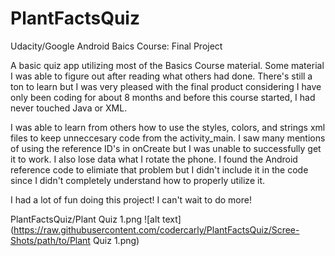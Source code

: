 # PlantFactsQuiz
Udacity/Google Android Baics Course: Final Project

A basic quiz app utilizing most of the Basics Course material. Some material I was able to figure out after reading what others had done. There's still a ton to learn but I was very pleased with the final product considering I have only been coding for about 8 months and before this course started, I had never touched Java or XML.

I was able to learn from others how to use the styles, colors, and strings xml files to keep unneccesary code from the activity_main. I saw many mentions of using the reference ID's in onCreate but I was unable to successfully get it to work. I also lose data what I rotate the phone. I found the Android reference code to elimiate that problem but I didn't include it in the code since I didn't completely understand how to properly utilize it.

I had a lot of fun doing this project! I can't wait to do more!

 PlantFactsQuiz/Plant Quiz 1.png 
![alt text](https://raw.githubusercontent.com/codercarly/PlantFactsQuiz/Scree-Shots/path/to/Plant Quiz 1.png)
